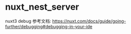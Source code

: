 # nuxt_nest_server
nuxt3 debug 参考文档: https://nuxt.com/docs/guide/going-further/debugging#debugging-in-your-ide